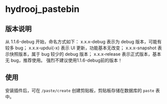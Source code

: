 # hydrooj_pastebin

## 版本说明
从 1.1.6-debug 开始，命名方式如下：
x.x.x-debug 表示为 debug 版本，可能有较多 bug；
x.x.x-updui(-x) 表示 UI 更新，功能基本无改变；
x.x.x-snapshot 表示快照版本，属于 bug 较少的 debug 版本；
x.x.x-release 表示正式版本，基本无 bug，推荐使用。
强烈不建议使用1.1.6-debug前的版本！

## 使用
安装插件后，可在 `/paste/create` 创建剪贴板，剪贴板存储在数据库的 `paste` 表中。
